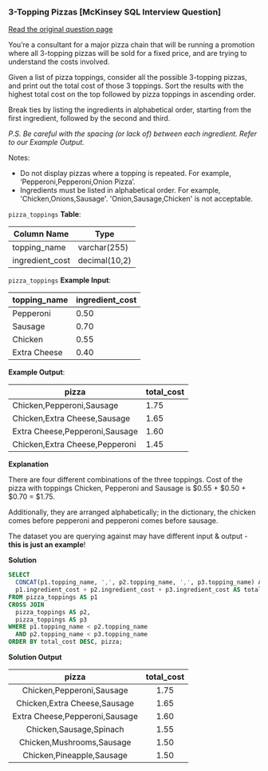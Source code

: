 ### 3-Topping Pizzas [McKinsey SQL Interview Question]


<a href="https://datalemur.com/questions/pizzas-topping-cost">Read the original question page</a>

You’re a consultant for a major pizza chain that will be running a promotion where all 3-topping pizzas will be sold for a fixed price, and are trying to understand the costs involved.

Given a list of pizza toppings, consider all the possible 3-topping pizzas, and print out the total cost of those 3 toppings. Sort the results with the highest total cost on the top followed by pizza toppings in ascending order.

Break ties by listing the ingredients in alphabetical order, starting from the first ingredient, followed by the second and third.

*P.S. Be careful with the spacing (or lack of) between each ingredient. Refer to our Example Output.*

Notes:

- Do not display pizzas where a topping is repeated. For example, ‘Pepperoni,Pepperoni,Onion Pizza’.
- Ingredients must be listed in alphabetical order. For example, 'Chicken,Onions,Sausage'. 'Onion,Sausage,Chicken' is not acceptable.




`pizza_toppings` **Table**:

| **Column Name** | **Type**      |
|-----------------|---------------|
| topping_name    | varchar(255)  |
| ingredient_cost | decimal(10,2) |

`pizza_toppings` **Example Input**:

| **topping_name** | **ingredient_cost** |
|------------------|---------------------|
| Pepperoni        | 0.50                |
| Sausage          | 0.70                |
| Chicken          | 0.55                |
| Extra Cheese     | 0.40                |

**Example Output**:

| **pizza**                      | **total_cost** |
|--------------------------------|----------------|
| Chicken,Pepperoni,Sausage      | 1.75           |
| Chicken,Extra Cheese,Sausage   | 1.65           |
| Extra Cheese,Pepperoni,Sausage | 1.60           |
| Chicken,Extra Cheese,Pepperoni | 1.45           |

**Explanation**

There are four different combinations of the three toppings. Cost of the pizza with toppings Chicken, Pepperoni and Sausage is $0.55 + $0.50 + $0.70 = $1.75.

Additionally, they are arranged alphabetically; in the dictionary, the chicken comes before pepperoni and pepperoni comes before sausage.

The dataset you are querying against may have different input & output - **this is just an example**!


**Solution**

```sql
SELECT 
  CONCAT(p1.topping_name, ',', p2.topping_name, ',', p3.topping_name) AS pizza,
  p1.ingredient_cost + p2.ingredient_cost + p3.ingredient_cost AS total_cost
FROM pizza_toppings AS p1
CROSS JOIN
  pizza_toppings AS p2,
  pizza_toppings AS p3
WHERE p1.topping_name < p2.topping_name
  AND p2.topping_name < p3.topping_name
ORDER BY total_cost DESC, pizza;
```


**Solution Output**

|            **pizza**           | **total_cost** |
|:------------------------------:|:--------------:|
| Chicken,Pepperoni,Sausage      | 1.75           |
| Chicken,Extra Cheese,Sausage   | 1.65           |
| Extra Cheese,Pepperoni,Sausage | 1.60           |
| Chicken,Sausage,Spinach        | 1.55           |
| Chicken,Mushrooms,Sausage      | 1.50           |
| Chicken,Pineapple,Sausage      | 1.50           |